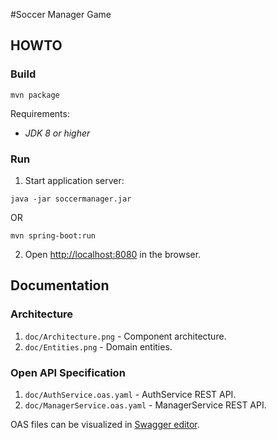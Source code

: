 #Soccer Manager Game

## HOWTO

### Build
``mvn package``

Requirements:
* _JDK 8 or higher_

### Run

1) Start application server:

``java -jar soccermanager.jar``

OR

``mvn spring-boot:run``

2) Open [http://localhost:8080](http://localhost:8080) in the browser.

## Documentation

### Architecture

1. `doc/Architecture.png` - Component architecture.
2. `doc/Entities.png` - Domain entities.

### Open API Specification

1. `doc/AuthService.oas.yaml` - AuthService REST API.
2. `doc/ManagerService.oas.yaml` - ManagerService REST API.

OAS files can be visualized in [Swagger editor](http://editor.swagger.io/).
